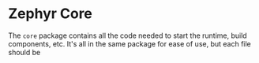 # Zephyr Core

The `core` package contains all the code needed to start the runtime, build components, etc. It's all in the same package for ease of use, but each file should be 